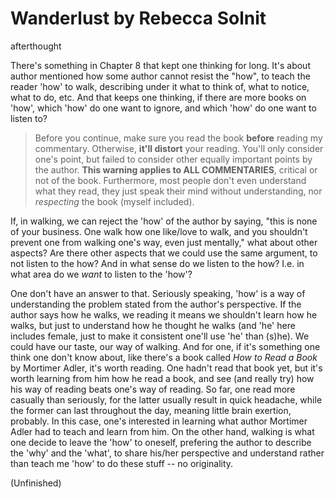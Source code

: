 # Wanderlust by Rebecca Solnit
afterthought

There's something in Chapter 8 that kept one thinking for long. It's about author mentioned how some author cannot resist the "how", to teach the reader 'how' to walk, describing under it what to think of, what to notice, what to do, etc. And that keeps one thinking, if there are more books on 'how', which 'how' do one want to ignore, and which 'how' do one want to listen to? 

> Before you continue, make sure you read the book **before** reading my commentary. Otherwise, **it'll distort** your reading. You'll only consider one's point, but failed to consider other equally important points by the author. **This warning applies to ALL COMMENTARIES**, critical or not of the book. Furthermore, most people don't even understand what they read, they just speak their mind without understanding, nor _respecting_ the book (myself included). 

If, in walking, we can reject the 'how' of the author by saying, "this is none of your business. One walk how one like/love to walk, and you shouldn't prevent one from walking one's way, even just mentally," what about other aspects? Are there other aspects that we could use the same argument, to not listen to the how? And in what sense do we listen to the how? I.e. in what area do we _want_ to listen to the 'how'? 

One don't have an answer to that. Seriously speaking, 'how' is a way of understanding the problem stated from the author's perspective. If the author says how he walks, we reading it means we shouldn't learn how he walks, but just to understand how he thought he walks (and 'he' here includes female, just to make it consistent one'll use 'he' than (s)he). We could have our taste, our way of walking. And for one, if it's something one think one don't know about, like there's a book called _How to Read a Book_ by Mortimer Adler, it's worth reading. One hadn't read that book yet, but it's worth learning from him how he read a book, and see (and really try) how his way of reading beats one's way of reading. So far, one read more casually than seriously, for the latter usually result in quick headache, while the former can last throughout the day, meaning little brain exertion, probably. In this case, one's interested in learning what author Mortimer Adler had to teach and learn from him. On the other hand, walking is what one decide to leave the 'how' to oneself, prefering the author to describe the 'why' and the 'what', to share his/her perspective and understand rather than teach me 'how' to do these stuff -- no originality. 

(Unfinished)